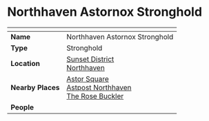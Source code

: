 # Northhaven Astornox Stronghold

| []() | |
| --- | --- |
| **Name** | Northhaven Astornox Stronghold |
| **Type** | Stronghold |
| **Location** | [Sunset District](../districts/sunset-district.md)<br>[Northhaven](../cities/northhaven.md) |
| **Nearby Places** | [Astor Square](../../structures/astor-square.md)<br>[Astpost Northhaven](../../buildings/shops/astpost-northhaven.md)<br>[The Rose Buckler](../../buildings/inns-taverns/the-rose-buckler.md) |
| **People** | |
